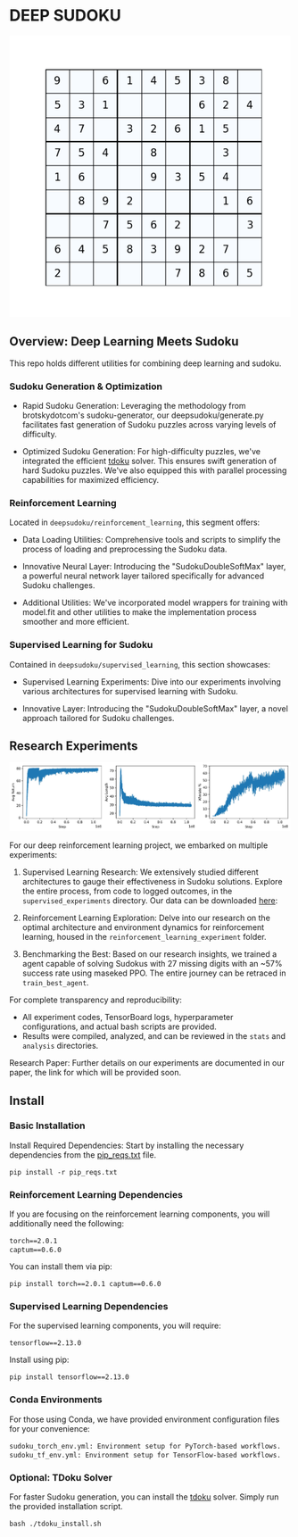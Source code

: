 # DEEP SUDOKU

![sth](imgs/animation.gif)

## Overview: Deep Learning Meets Sudoku

This repo holds different utilities for combining deep learning and sudoku.

### Sudoku Generation & Optimization

- Rapid Sudoku Generation: Leveraging the methodology from brotskydotcom's sudoku-generator, our deepsudoku/generate.py facilitates fast generation of Sudoku puzzles across varying levels of difficulty.

- Optimized Sudoku Generation: For high-difficulty puzzles, we've integrated the efficient [tdoku](https://github.com/t-dillon/tdoku/tree/master) solver. This ensures swift generation of hard Sudoku puzzles. We've also equipped this with parallel processing capabilities for maximized efficiency.

### Reinforcement Learning

Located in `deepsudoku/reinforcement_learning`, this segment offers:

- Data Loading Utilities: Comprehensive tools and scripts to simplify the process of loading and preprocessing the Sudoku data.

- Innovative Neural Layer: Introducing the "SudokuDoubleSoftMax" layer, a powerful neural network layer tailored specifically for advanced Sudoku challenges.

- Additional Utilities: We've incorporated model wrappers for training with model.fit and other utilities to make the implementation process smoother and more efficient.

### Supervised Learning for Sudoku

Contained in `deepsudoku/supervised_learning`, this section showcases:

- Supervised Learning Experiments: Dive into our experiments involving various architectures for supervised learning with Sudoku.

- Innovative Layer: Introducing the "SudokuDoubleSoftMax" layer, a novel approach tailored for Sudoku challenges.

## Research Experiments

![best nidek training](imgs/rl_best_model_training.jpg)

For our deep reinforcement learning project, we embarked on multiple experiments:

1. Supervised Learning Research: We extensively studied different architectures to gauge their effectiveness in Sudoku solutions. Explore the entire process, from code to logged outcomes, in the `supervised_experiments` directory. Our data can be downloaded [here](https://drive.google.com/file/d/1oP-Y0_8yQoQ1wQZJIiQyY1Fnj0dCRH-D/view?usp=drive_link):

2. Reinforcement Learning Exploration: Delve into our research on the optimal architecture and environment dynamics for reinforcement learning, housed in the `reinforcement_learning_experiment` folder.

3. Benchmarking the Best: Based on our research insights, we trained a agent capable of solving Sudokus with 27 missing digits with an ~57% success rate using maseked PPO. The entire journey can be retraced in `train_best_agent`.

For complete transparency and reproducibility:

- All experiment codes, TensorBoard logs, hyperparameter configurations, and actual bash scripts are provided.
- Results were compiled, analyzed, and can be reviewed in the `stats` and `analysis` directories.

Research Paper: Further details on our experiments are documented in our paper, the link for which will be provided soon.





## Install

### Basic Installation

Install Required Dependencies: Start by installing the necessary dependencies from the [pip_reqs.txt](pip_reqs.txt) file.

    pip install -r pip_reqs.txt


### Reinforcement Learning Dependencies
If you are focusing on the reinforcement learning components, you will additionally need the following:

    torch==2.0.1
    captum==0.6.0

You can install them via pip:

    pip install torch==2.0.1 captum==0.6.0


### Supervised Learning Dependencies
For the supervised learning components, you will require:

    tensorflow==2.13.0

Install using pip:

    pip install tensorflow==2.13.0

### Conda Environments
For those using Conda, we have provided environment configuration files for your convenience:

    sudoku_torch_env.yml: Environment setup for PyTorch-based workflows.
    sudoku_tf_env.yml: Environment setup for TensorFlow-based workflows.

### Optional: TDoku Solver
For faster Sudoku generation, you can install the  [tdoku](https://github.com/t-dillon/tdoku/tree/master) solver. Simply run the provided installation script.

    bash ./tdoku_install.sh